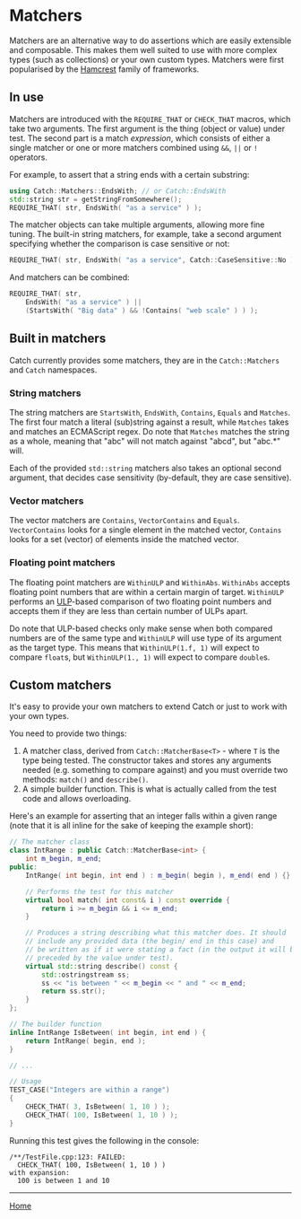 <a id="top"></a>
# Matchers

Matchers are an alternative way to do assertions which are easily extensible and composable.
This makes them well suited to use with more complex types (such as collections) or your own custom types.
Matchers were first popularised by the [Hamcrest](https://en.wikipedia.org/wiki/Hamcrest) family of frameworks.

## In use

Matchers are introduced with the `REQUIRE_THAT` or `CHECK_THAT` macros, which take two arguments.
The first argument is the thing (object or value) under test. The second part is a match _expression_,
which consists of either a single matcher or one or more matchers combined using `&&`, `||` or `!` operators.

For example, to assert that a string ends with a certain substring:
 
 ```c++
using Catch::Matchers::EndsWith; // or Catch::EndsWith
std::string str = getStringFromSomewhere();
REQUIRE_THAT( str, EndsWith( "as a service" ) ); 
 ```

The matcher objects can take multiple arguments, allowing more fine tuning.
The built-in string matchers, for example, take a second argument specifying whether the comparison is
case sensitive or not:

```c++
REQUIRE_THAT( str, EndsWith( "as a service", Catch::CaseSensitive::No ) ); 
 ```

And matchers can be combined:

```c++
REQUIRE_THAT( str, 
    EndsWith( "as a service" ) || 
    (StartsWith( "Big data" ) && !Contains( "web scale" ) ) ); 
```

## Built in matchers
Catch currently provides some matchers, they are in the `Catch::Matchers` and `Catch` namespaces.

### String matchers
The string matchers are `StartsWith`, `EndsWith`, `Contains`, `Equals` and `Matches`. The first four match a literal (sub)string against a result, while `Matches` takes and matches an ECMAScript regex. Do note that `Matches` matches the string as a whole, meaning that "abc" will not match against "abcd", but "abc.*" will.

Each of the provided `std::string` matchers also takes an optional second argument, that decides case sensitivity (by-default, they are case sensitive).


### Vector matchers
The vector matchers are `Contains`, `VectorContains` and `Equals`. `VectorContains` looks for a single element in the matched vector, `Contains` looks for a set (vector) of elements inside the matched vector.

### Floating point matchers
The floating point matchers are `WithinULP` and `WithinAbs`. `WithinAbs` accepts floating point numbers that are within a certain margin of target. `WithinULP` performs an [ULP](https://en.wikipedia.org/wiki/Unit_in_the_last_place)-based comparison of two floating point numbers and accepts them if they are less than certain number of ULPs apart.

Do note that ULP-based checks only make sense when both compared numbers are of the same type and `WithinULP` will use type of its argument as the target type. This means that `WithinULP(1.f, 1)` will expect to compare `float`s, but `WithinULP(1., 1)` will expect to compare `double`s.


## Custom matchers
It's easy to provide your own matchers to extend Catch or just to work with your own types.

You need to provide two things: 
1. A matcher class, derived from `Catch::MatcherBase<T>` - where `T` is the type being tested.
The constructor takes and stores any arguments needed (e.g. something to compare against) and you must
override two methods: `match()` and `describe()`. 
2. A simple builder function. This is what is actually called from the test code and allows overloading.

Here's an example for asserting that an integer falls within a given range
(note that it is all inline for the sake of keeping the example short):

```c++
// The matcher class
class IntRange : public Catch::MatcherBase<int> {
    int m_begin, m_end;
public:
    IntRange( int begin, int end ) : m_begin( begin ), m_end( end ) {}

    // Performs the test for this matcher
    virtual bool match( int const& i ) const override {
        return i >= m_begin && i <= m_end;
    }

    // Produces a string describing what this matcher does. It should
    // include any provided data (the begin/ end in this case) and
    // be written as if it were stating a fact (in the output it will be
    // preceded by the value under test).
    virtual std::string describe() const {
        std::ostringstream ss;
        ss << "is between " << m_begin << " and " << m_end;
        return ss.str();
    }
};

// The builder function
inline IntRange IsBetween( int begin, int end ) {
    return IntRange( begin, end );
}

// ...

// Usage
TEST_CASE("Integers are within a range")
{
    CHECK_THAT( 3, IsBetween( 1, 10 ) );
    CHECK_THAT( 100, IsBetween( 1, 10 ) );
}
```

Running this test gives the following in the console:
 
```
/**/TestFile.cpp:123: FAILED:
  CHECK_THAT( 100, IsBetween( 1, 10 ) )
with expansion:
  100 is between 1 and 10
```

---

[Home](Readme.md#top)

